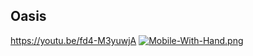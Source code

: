 ## Oasis

https://youtu.be/fd4-M3yuwjA
[![Mobile-With-Hand.png](https://i.postimg.cc/nzcxTHvC/Mobile-With-Hand.png)](https://postimg.cc/QBPvdZY3)
